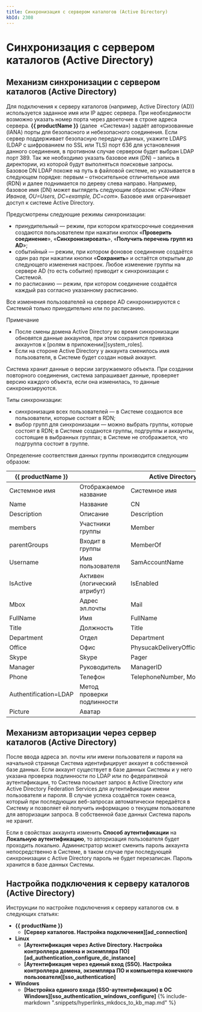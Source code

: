 ```yaml
---
title: Синхронизация с сервером каталогов (Active Directory)
kbId: 2308
---
```


# Синхронизация с сервером каталогов (Active Directory)

## Механизм синхронизации с сервером каталогов (Active Directory)

Для подключения к серверу каталогов (например, Active Directory (AD)) используется заданное имя или IP адрес сервера. При необходимости возможно указать номер порта через двоеточие в строке адреса сервера. **{{ productName }}** (далее  «Система») задаёт авторизованные (IANA) порты для безопасного и небезопасного соединения. Если сервер поддерживает безопасную передачу данных, укажите LDAPS (LDAP с шифрованием по SSL или TLS) порт 636 для установления данного соединения, в противном случае сервером будет выбран LDAP порт 389. Так же необходимо указать базовое имя (DN) – запись в директории, из которой будут выполняться поисковые запросы. Базовое DN LDAP похоже на путь в файловой системе, но указывается в следующем порядке: первым – относительное отличительное имя (RDN) и далее поднимается по дереву слева направо. Например, базовое имя (DN) может выглядеть следующим образом: «*CN=Иван Иванов, OU=Users, DC=example, DC=com*». Базовое имя ограничивает доступ к системе Active Directory.

Предусмотрены следующие режимы синхронизации:

- принудительный — режим, при котором краткосрочные соединения создаются пользователем при нажатии кнопок «**Проверить соединение**», «**Синхронизировать**», «**Получить перечень групп из AD**»;
- событийный — режим, при котором фоновое соединение создаётся один раз при нажатии кнопки «**Сохранить**» и остаётся открытым до следующего изменения настроек. Любое изменение группы на сервере AD (то есть событие) приводит к синхронизации с Системой.
- по расписанию — режим, при котором соединение создаётся каждый раз согласно указанному расписанию.

Все изменения пользователей на сервере AD синхронизируются с Системой только принудительно или по расписанию.

Примечание

- После смены домена Active Directory во время синхронизации обновятся данные аккаунтов, при этом сохранится привязка аккаунтов к [ролям в приложении][system_roles].
- Если на стороне Active Directory у аккаунта сменилось имя пользователя, в Системе будет создан новый аккаунт.

Система хранит данные о версии загружаемого объекта. При создании повторного соединения, система запрашивает данные, проверяет версию каждого объекта, если она изменилась, то данные синхронизируются.

Типы синхронизации:

- синхронизация всех пользователей — в Системе создаются все пользователи, которые состоят в RDN;
- выбор групп для синхронизации — можно выбрать группы, которые состоят в RDN; в Системе создаются группы, подгруппы и аккаунты, состоящие в выбранных группах; в Системе не отображается, что подгруппа состоит в группе.

Определение соответствия данных группы производится следующим образом:

| {{ productName }} | | Active Directory |
| --- | --- | --- |
| Системное имя | Отображаемое название | Системное имя |
| Name | Название | CN |
| Description | Описание | Description |
| members | Участники группы | Member |
| parentGroups | Входит в группы | MemberOf |
| Username | Имя пользователя | SamAccountName |
| IsActive | Активен (логический атрибут) | IsEnabled |
| Mbox | Адрес эл.почты | Mail |
| FullName | Имя | FullName |
| Title | Должность | Title |
| Department | Отдел | Department |
| Office | Офис | PhysucakDeliveryOfficeName |
| Skype | Skype | Pager |
| Manager | Руководитель | ManagerID |
| Phone | Телефон | TelephoneNumber, Mobile |
| Authentification=LDAP | Метод проверки подлинности |  |
| Picture | Аватар |  |

## Механизм авторизации через сервер каталогов (Active Directory)

После ввода адреса эл. почты или имени пользователя и пароля на начальной странице Система идентифицирует аккаунт в собственной базе данных. Если аккаунт существует в базе данных Системы и у него указана проверка подлинности по LDAP или по федеративной аутентификации, то Система посылает запрос в Active Directory или Active Directory Federation Services для аутентификации имени пользователя и пароля. В случае успеха создаётся токен сеанса, который при последующих веб-запросах автоматически передаётся в Систему и позволяет ей получить информацию о текущем пользователе для авторизации запроса. В собственной базе данных Система пароль не хранит.

Если в свойствах аккаунта изменить **Способ аутентификации** на **Локальную аутентификацию**, то авторизация пользователя будет проходить локально. Администратор может сменить пароль аккаунта непосредственно в Системе, в таком случае при последующей синхронизации с Active Directory пароль не будет перезаписан. Пароль хранится в базе данных Системы.

## Настройка подключения к серверу каталогов (Active Directory)

Инструкции по настройке подключения к серверу каталогов см. в следующих статьях:

- **{{ productName }}**
    - **[Сервер каталогов. Настройка подключения][ad_connection]**
- **Linux**
    - **[Аутентификация через Active Directory. Настройка контроллера домена и экземпляра ПО][ad_authentication_configure_dc_instance]**
    - **[Аутентификация через единый вход (SSO). Настройка контроллера домена, экземпляра ПО и компьютера конечного пользователя][sso_authentication]**
- **Windows**
    - **[Настройка единого входа (SSO-аутентификации) в ОС Windows][sso_authentication_windows_configure]**
{% include-markdown ".snippets/hyperlinks_mkdocs_to_kb_map.md" %}
